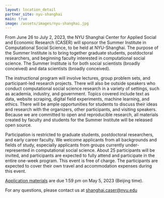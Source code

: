 ```yaml
---
layout: location_detail
partner_site: nyu-shanghai
main: true
image: /assets/images/nyu-shanghai.jpg
---
```


From June 26 to July 2, 2023, the NYU Shanghai Center for Applied Social and Economic Research (CASER) will sponsor the Summer Institute in Computational Social Science, to be held at NYU-Shanghai. The purpose of the Summer Institute is to bring together graduate students, postdoctoral researchers, and beginning faculty interested in computational social science. The Summer Institute is for both social scientists (broadly conceived) and data scientists (broadly conceived).

The instructional program will involve lectures, group problem sets, and participant-led research projects. There will also be outside speakers who conduct computational social science research in a variety of settings, such as academia, industry, and government. Topics covered include text as data, website scraping, digital field experiments, machine learning, and ethics. There will be ample opportunities for students to discuss their ideas and research with the organizers, other participants, and visiting speakers. Because we are committed to open and reproducible research, all materials created by faculty and students for the Summer Institute will be released open source.

Participation is restricted to graduate students, postdoctoral researchers, and early career faculty. We welcome applicants from all backgrounds and fields of study, especially applicants from groups currently under-represented in computational social science. About 25 participants will be invited, and participants are expected to fully attend and participate in the entire one-week program. This event is free of charge. The participants are expected to cover their own travel and accommodation expenses during this event.

[Application materials](https://compsocialscience.github.io/summer-institute/2023/nyu-shanghai/apply) are due 1:59 pm on May 5, 2023 (Beijing time).

For any questions, please contact us at shanghai.caser@nyu.edu

